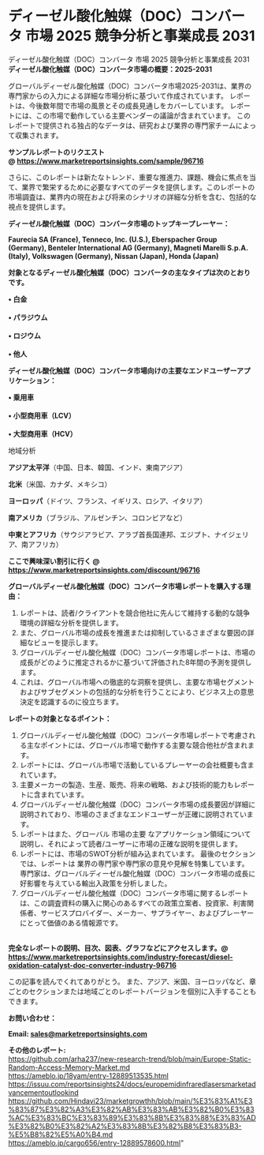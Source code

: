 # ディーゼル酸化触媒（DOC）コンバータ 市場 2025 競争分析と事業成長 2031
 ディーゼル酸化触媒（DOC）コンバータ 市場 2025 競争分析と事業成長 2031
<strong><b>ディーゼル酸化触媒（DOC）コンバータ市場の概要：2025-2031</b></strong>

グローバルディーゼル酸化触媒（DOC）コンバータ市場2025-2031は、業界の専門家からの入力による詳細な市場分析に基づいて作成されています。 レポートは、今後数年間で市場の風景とその成長見通しをカバーしています。 レポートには、この市場で動作している主要ベンダーの議論が含まれています。 このレポートで提供される独占的なデータは、研究および業界の専門家チームによって収集されます。

<strong>サンプルレポートのリクエスト @ <a href=https://www.marketreportsinsights.com/sample/96716>https://www.marketreportsinsights.com/sample/96716</a></strong>

さらに、このレポートは新たなトレンド、重要な推進力、課題、機会に焦点を当て、業界で繁栄するために必要なすべてのデータを提供します。このレポートの市場調査は、業界内の現在および将来のシナリオの詳細な分析を含む、包括的な視点を提供します。

<strong>ディーゼル酸化触媒（DOC）コンバータ市場のトップキープレーヤー：</strong>

<strong>Faurecia SA (France), Tenneco, Inc. (U.S.), Eberspacher Group (Germany), Benteler International AG (Germany), Magneti Marelli S.p.A. (Italy), Volkswagen (Germany), Nissan (Japan), Honda (Japan)</strong>

<strong><b>対象となるディーゼル酸化触媒（DOC）コンバータの主なタイプは次のとおりです。</b></strong>

<strong>• 白金<br><br>• パラジウム<br><br>• ロジウム<br><br>• 他人</strong>

<strong><b>ディーゼル酸化触媒（DOC）コンバータ市場向けの主要なエンドユーザーアプリケーション：</b></strong>

<strong>• 乗用車<br><br>• 小型商用車（LCV）<br><br>• 大型商用車（HCV）</strong>

 地域分析

<strong><b>アジア太平洋</b></strong>（中国、日本、韓国、インド、東南アジア）

<strong><b>北米</b></strong>（米国、カナダ、メキシコ）

<strong><b>ヨーロッパ</b></strong>（ドイツ、フランス、イギリス、ロシア、イタリア）

<strong><b>南アメリカ</b></strong>（ブラジル、アルゼンチン、コロンビアなど）

<strong><b>中東とアフリカ</b></strong>（サウジアラビア、アラブ首長国連邦、エジプト、ナイジェリア、南アフリカ）

<strong>ここで興味深い割引に行く @ <a href=https://www.marketreportsinsights.com/discount/96716>https://www.marketreportsinsights.com/discount/96716</a></strong>

<strong><b>グローバルディーゼル酸化触媒（DOC）コンバータ市場レポートを購入する理由：</b></strong>
<ol>
  <li>レポートは、読者/クライアントを競合他社に先んじて維持する動的な競争環境の詳細な分析を提供します。</li>
  <li>また、グローバル市場の成長を推進または抑制しているさまざまな要因の詳細なビューを提示します。</li>
  <li>グローバルディーゼル酸化触媒（DOC）コンバータ市場レポートは、市場の成長がどのように推定されるかに基づいて評価された8年間の予測を提供します。</li>
  <li>これは、グローバル市場への徹底的な洞察を提供し、主要な市場セグメントおよびサブセグメントの包括的な分析を行うことにより、ビジネス上の意思決定を認識するのに役立ちます。</li>
</ol>
<strong><b>レポートの対象となるポイント：</b></strong>
<ol>
  <li>グローバルディーゼル酸化触媒（DOC）コンバータ市場レポートで考慮される主なポイントには、グローバル市場で動作する主要な競合他社が含まれます。</li>
  <li>レポートには、グローバル市場で活動しているプレーヤーの会社概要も含まれています。</li>
  <li>主要メーカーの製造、生産、販売、将来の戦略、および技術的能力もレポートに含まれています。</li>
  <li>グローバルディーゼル酸化触媒（DOC）コンバータ市場の成長要因が詳細に説明されており、市場のさまざまなエンドユーザーが正確に説明されています。</li>
  <li>レポートはまた、グローバル 市場の主要 なアプリケーション領域について説明し、それによって読者/ユーザーに市場の正確な説明を提供します。</li>
  <li>レポートには、市場のSWOT分析が組み込まれています。 最後のセクションでは、レポートは 業界の専門家や専門家の意見や見解を特集しています。 専門家は、グローバルディーゼル酸化触媒（DOC）コンバータ市場の成長に好影響を与えている輸出入政策を分析しました。</li>
  <li>グローバルディーゼル酸化触媒（DOC）コンバータ市場に関するレポートは、この調査資料の購入に関心のあるすべての政策立案者、投資家、利害関係者、サービスプロバイダー、メーカー、サプライヤー、およびプレーヤーにとって価値のある情報源です。</li>
</ol><br>
<strong>完全なレポートの説明、目次、図表、グラフなどにアクセスします。@ <a href=https://www.marketreportsinsights.com/industry-forecast/diesel-oxidation-catalyst-doc-converter-industry-96716>https://www.marketreportsinsights.com/industry-forecast/diesel-oxidation-catalyst-doc-converter-industry-96716</a></strong>

この記事を読んでくれてありがとう。 また、アジア、米国、ヨーロッパなど、章ごとのセクションまたは地域ごとのレポートバージョンを個別に入手することもできます。

<strong><b>お問い合わせ：</b></strong>

<strong>Email: </strong><a href=mailto:sales@marketreportsinsights.com><strong>sales@marketreportsinsights.com</strong></a>

<strong>その他のレポート:</strong>
<br>
<a href=https://github.com/arha237/new-research-trend/blob/main/Europe-Static-Random-Access-Memory-Market.md>https://github.com/arha237/new-research-trend/blob/main/Europe-Static-Random-Access-Memory-Market.md</a>
<br>
<a href=https://ameblo.jp/18yam/entry-12889513535.html>https://ameblo.jp/18yam/entry-12889513535.html</a>
<br>
<a href=https://issuu.com/reportsinsights24/docs/europemidinfraredlasersmarketadvancementoutlookind>https://issuu.com/reportsinsights24/docs/europemidinfraredlasersmarketadvancementoutlookind</a>
<br>
<a href=https://github.com/Hindavi23/marketgrowthh/blob/main/%E3%83%A1%E3%83%87%E3%82%A3%E3%82%AB%E3%83%AB%E3%82%B0%E3%83%AC%E3%83%BC%E3%83%89%E3%83%8B%E3%83%88%E3%83%AD%E3%82%B0%E3%82%A2%E3%83%8B%E3%82%B8%E3%83%B3-%E5%B8%82%E5%A0%B4.md>https://github.com/Hindavi23/marketgrowthh/blob/main/%E3%83%A1%E3%83%87%E3%82%A3%E3%82%AB%E3%83%AB%E3%82%B0%E3%83%AC%E3%83%BC%E3%83%89%E3%83%8B%E3%83%88%E3%83%AD%E3%82%B0%E3%82%A2%E3%83%8B%E3%82%B8%E3%83%B3-%E5%B8%82%E5%A0%B4.md</a>
<br>
<a href=https://ameblo.jp/cargo656/entry-12889578600.html>https://ameblo.jp/cargo656/entry-12889578600.html</a>"
